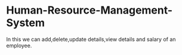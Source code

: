 # Human-Resource-Management-System
In this we can add,delete,update details,view details and salary of an employee.
